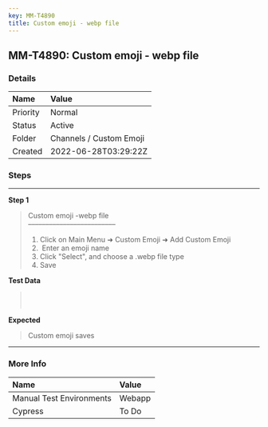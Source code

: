 ```yaml
---
key: MM-T4890
title: Custom emoji - webp file
---
```


## MM-T4890: Custom emoji - webp file

### Details

| Name     | Value                   |
| :------- | :---------------------- |
| Priority | Normal                  |
| Status   | Active                  |
| Folder   | Channels / Custom Emoji |
| Created  | 2022-06-28T03:29:22Z    |

### Steps

<hr/>

**Step 1**

> <article>Custom emoji -webp file<br />–––––––––––––––––––––––––<ol><li>Click on Main Menu ➜ Custom Emoji ➜ Add Custom Emoji</li><li> Enter an emoji name</li><li>Click "Select", and choose a .webp file type</li><li>Save</li></ol></article>

**Test Data**

> <article><br /><br /></article>

**Expected**

> <article>Custom emoji saves</article>

<hr/>

### More Info

| Name                     | Value  |
| :----------------------- | :----- |
| Manual Test Environments | Webapp |
| Cypress                  | To Do  |
